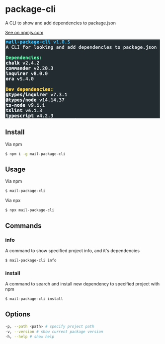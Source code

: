 # package-cli
A CLI to show and add dependencies to package.json

[See on npmjs.com](https://www.npmjs.com/package/mail-package-cli)

![](./media/main.png)

## Install
Via npm
```bash
$ npm i -g mail-package-cli
```

## Usage
Via npm
```bash
$ mail-package-cli
```
Via npx
```bash
$ npx mail-package-cli
```

## Commands
### info
A command to show specified project info, and it's dependencies

```bash
$ mail-package-cli info
```

### install
A command to search and install new dependency to specified project with npm

```bash
$ mail-package-cli install
```

## Options
```bash
-p, --path <path> # specify project path
-v, --version # show current package version
-h, --help # show help
```

